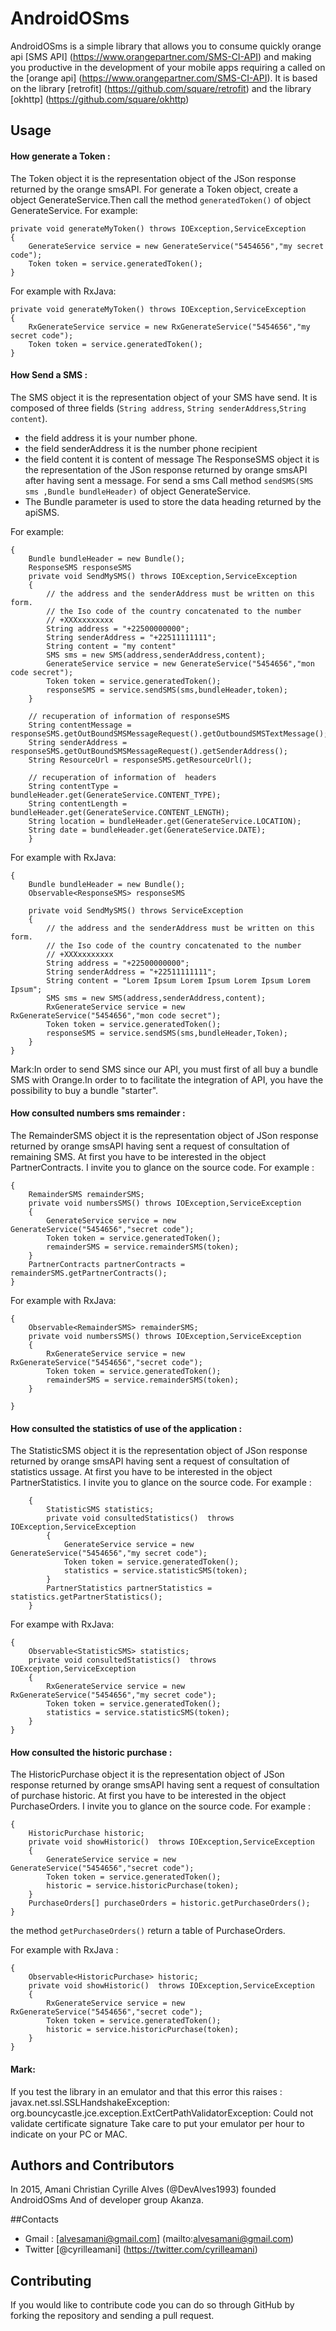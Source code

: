 # AndroidOSms
AndroidOSms is a simple library that allows you to consume  quickly orange api [SMS API] (https://www.orangepartner.com/SMS-CI-API) and making you productive in the development of your mobile apps requiring a called on the [orange api] (https://www.orangepartner.com/SMS-CI-API).
It is based on the library [retrofit] (https://github.com/square/retrofit) and the library [okhttp] (https://github.com/square/okhttp)


## Usage

#### How generate a Token :

The Token object it is the representation object of the JSon response returned by the orange smsAPI.
For generate a Token object, create a object GenerateService.Then call the method `generatedToken()` of 
object GenerateService.
For example:

    private void generateMyToken() throws IOException,ServiceException
    {
    	GenerateService service = new GenerateService("5454656","my secret code");
    	Token token = service.generatedToken();
    }

For example with RxJava:

	private void generateMyToken() throws IOException,ServiceException
	{
		RxGenerateService service = new RxGenerateService("5454656","my secret code");
		Token token = service.generatedToken();
	}

#### How Send a SMS :

The SMS object it is the representation object of your SMS have send.
It is composed of three fields (`String address`, `String senderAddress`,`String content`).
* the field address it is your number phone.
* the field senderAddress it is the number phone recipient 
* the field content it is content of message
The ResponseSMS object it is the representation of the JSon response returned by  orange smsAPI after having sent a message.
For send a sms Call method `sendSMS(SMS sms ,Bundle bundleHeader)` of object GenerateService.
* The Bundle parameter is used to store the data heading returned by the apiSMS.

For example:

    {
		Bundle bundleHeader = new Bundle();
		ResponseSMS responseSMS
		private void SendMySMS() throws IOException,ServiceException
		{
			// the address and the senderAddress must be written on this form.
			// the Iso code of the country concatenated to the number
			// +XXXxxxxxxxx
			String address = "+22500000000";
			String senderAddress = "+22511111111";
			String content = "my content"
			SMS sms = new SMS(address,senderAddress,content);
			GenerateService service = new GenerateService("5454656","mon code secret");
			Token token = service.generatedToken();
			responseSMS = service.sendSMS(sms,bundleHeader,token);
		}

		// recuperation of information of responseSMS
		String contentMessage = responseSMS.getOutBoundSMSMessageRequest().getOutboundSMSTextMessage();
		String senderAddress = responseSMS.getOutBoundSMSMessageRequest().getSenderAddress();
		String ResourceUrl = responseSMS.getResourceUrl();

		// recuperation of information of  headers
		String contentType = bundleHeader.get(GenerateService.CONTENT_TYPE);
		String contentLength = bundleHeader.get(GenerateService.CONTENT_LENGTH);
		String location = bundleHeader.get(GenerateService.LOCATION);
		String date = bundleHeader.get(GenerateService.DATE);
    	}


For example with RxJava:

	{
		Bundle bundleHeader = new Bundle();
		Observable<ResponseSMS> responseSMS

		private void SendMySMS() throws ServiceException
		{
			// the address and the senderAddress must be written on this form.
			// the Iso code of the country concatenated to the number
			// +XXXxxxxxxxx
			String address = "+22500000000";
			String senderAddress = "+22511111111";
			String content = "Lorem Ipsum Lorem Ipsum Lorem Ipsum Lorem Ipsum";
			SMS sms = new SMS(address,senderAddress,content);
			RxGenerateService service = new RxGenerateService("5454656","mon code secret");
			Token token = service.generatedToken();
			responseSMS = service.sendSMS(sms,bundleHeader,Token);
		}
	}

Mark:In order to send SMS since our API, you must first of all buy a bundle SMS with Orange.In order to 
to facilitate the integration of API, you have the possibility to buy a bundle "starter".

#### How consulted numbers sms remainder :

The RemainderSMS object it is the representation object of JSon response returned by orange smsAPI having sent a request of consultation of remaining SMS.
At first you have to be interested in the object PartnerContracts. I invite you to glance on the source code.
For example :

    {
    	RemainderSMS remainderSMS;
    	private void numbersSMS() throws IOException,ServiceException
    	{
    		GenerateService service = new GenerateService("5454656","secret code");
    		Token token = service.generatedToken();  
    		remainderSMS = service.remainderSMS(token);
    	}
    	PartnerContracts partnerContracts =  remainderSMS.getPartnerContracts();
    }


For example with RxJava:

	{
    	Observable<RemainderSMS> remainderSMS;
    	private void numbersSMS() throws IOException,ServiceException
    	{
    		RxGenerateService service = new RxGenerateService("5454656","secret code");
    		Token token = service.generatedToken();
    		remainderSMS = service.remainderSMS(token);
    	}

    }

#### How consulted the statistics of use of the application :

The StatisticSMS object it is the representation object of JSon response returned by orange smsAPI having sent a request of consultation of statistics ussage.
At first you have to be interested in the object PartnerStatistics. I invite you to glance on the source code.
For example :

        {
        	StatisticSMS statistics;
        	private void consultedStatistics()  throws IOException,ServiceException
        	{
        		GenerateService service = new GenerateService("5454656","my secret code");
        		Token token = service.generatedToken();
        		statistics = service.statisticSMS(token);
        	}
        	PartnerStatistics partnerStatistics = statistics.getPartnerStatistics();
        }

For exampe with RxJava:

	{
		Observable<StatisticSMS> statistics;
		private void consultedStatistics()  throws IOException,ServiceException
		{
			RxGenerateService service = new RxGenerateService("5454656","my secret code");
			Token token = service.generatedToken();
			statistics = service.statisticSMS(token);
		}
	}

#### How consulted the historic purchase :

The HistoricPurchase object it is the representation object of JSon response returned by orange smsAPI having sent a request of consultation of purchase historic.
At first you have to be interested in the object PurchaseOrders. I invite you to glance on the source code.
For example :

    {
    	HistoricPurchase historic;
    	private void showHistoric()  throws IOException,ServiceException
    	{
    		GenerateService service = new GenerateService("5454656","secret code");
    		Token token = service.generatedToken();
    		historic = service.historicPurchase(token);
    	}
    	PurchaseOrders[] purchaseOrders = historic.getPurchaseOrders();
    }
 the method `getPurchaseOrders()` return a table of PurchaseOrders.

For example with RxJava :

	{
		Observable<HistoricPurchase> historic;
		private void showHistoric()  throws IOException,ServiceException
		{
			RxGenerateService service = new RxGenerateService("5454656","secret code");
			Token token = service.generatedToken();
			historic = service.historicPurchase(token);
		}
    }

#### Mark:
If you test the library in an emulator and that this error this raises : javax.net.ssl.SSLHandshakeException: org.bouncycastle.jce.exception.ExtCertPathValidatorException: Could not validate certificate signature
Take care to put your emulator per hour to indicate on your PC or MAC.

## Authors and Contributors
In 2015, Amani Christian Cyrille Alves (@DevAlves1993) founded AndroidOSms And of developer group Akanza.

##Contacts

* Gmail : [alvesamani@gmail.com] (mailto:alvesamani@gmail.com)
* Twitter [@cyrilleamani] (https://twitter.com/cyrilleamani)

## Contributing
If you would like to contribute code you can do so through GitHub by forking the repository and sending a pull request.
